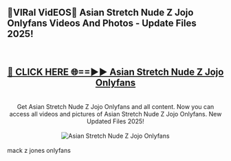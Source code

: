 <h2>🔴VIRal VidEOS🔴 Asian Stretch Nude Z Jojo Onlyfans Videos And Photos - Update Files 2025!</h2>
<br>
<div align="center">
<h2><a href="https://virallinks.top/odZfE0" rel="nofollow">🔴 CLICK HERE 🌐==►► Asian Stretch Nude Z Jojo Onlyfans</a></h2>
<br>
Get Asian Stretch Nude Z Jojo Onlyfans and all content. Now you can access all videos and pictures of Asian Stretch Nude Z Jojo Onlyfans. New Updated Files 2025!
<br>
<br>
<a href="https://virallinks.top/odZfE0" rel="nofollow" data-target="animated-image.originalLink"><img src="https://i.imgur.com/dJHk4Zq.gif)" alt="Asian Stretch Nude Z Jojo Onlyfans" style="max-width: 100%; display: inline-block;" data-target="animated-image.originalImage"></a>
</div>
<br>
mack z jones onlyfans